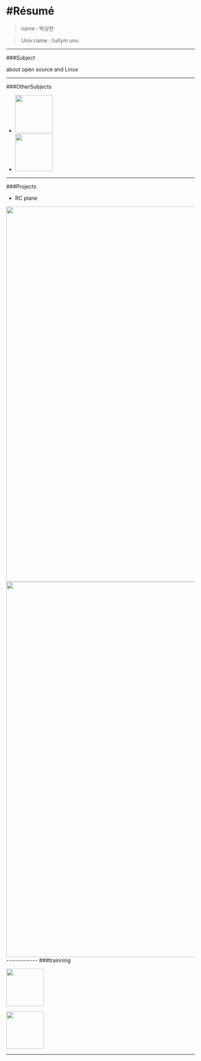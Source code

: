 #Résumé
=============
>name : 박상현

>Univ.name : hallym unv.

------------
###Subject

about open source and Linux

------------
###OtherSubjects
* <img width = "100" src = "https://user-images.githubusercontent.com/34888425/48927631-c3ebd180-ef1a-11e8-9005-cc7cde15ee59.PNG">
* <img width = "100" src = "https://user-images.githubusercontent.com/34888425/48927633-c4846800-ef1a-11e8-89be-9ea434511247.png">

-------------
###Projects
* RC plane
<img width = "1000" src = "https://user-images.githubusercontent.com/34888425/48927859-f696c980-ef1c-11e8-8901-8a6abd705f9a.jpeg">
<img width = "1000" src = "https://user-images.githubusercontent.com/34888425/48927860-f696c980-ef1c-11e8-9893-98a35f2d55d6.jpeg">
-------------
###trainning

[<img width = "100" src = "https://user-images.githubusercontent.com/34888425/48927808-8e47e800-ef1c-11e8-86d9-e4a748844676.jpg">](https://www.google.com)

[<img width = "100" src = "https://user-images.githubusercontent.com/34888425/48927632-c4846800-ef1a-11e8-9275-012afe94387f.png">](https://www.stackoverflow.com)

-------------

